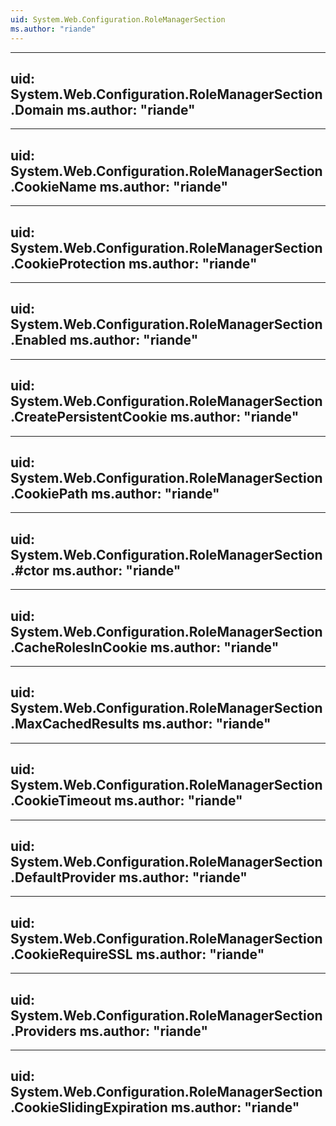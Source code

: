 ```yaml
---
uid: System.Web.Configuration.RoleManagerSection
ms.author: "riande"
---
```


---
uid: System.Web.Configuration.RoleManagerSection.Domain
ms.author: "riande"
---

---
uid: System.Web.Configuration.RoleManagerSection.CookieName
ms.author: "riande"
---

---
uid: System.Web.Configuration.RoleManagerSection.CookieProtection
ms.author: "riande"
---

---
uid: System.Web.Configuration.RoleManagerSection.Enabled
ms.author: "riande"
---

---
uid: System.Web.Configuration.RoleManagerSection.CreatePersistentCookie
ms.author: "riande"
---

---
uid: System.Web.Configuration.RoleManagerSection.CookiePath
ms.author: "riande"
---

---
uid: System.Web.Configuration.RoleManagerSection.#ctor
ms.author: "riande"
---

---
uid: System.Web.Configuration.RoleManagerSection.CacheRolesInCookie
ms.author: "riande"
---

---
uid: System.Web.Configuration.RoleManagerSection.MaxCachedResults
ms.author: "riande"
---

---
uid: System.Web.Configuration.RoleManagerSection.CookieTimeout
ms.author: "riande"
---

---
uid: System.Web.Configuration.RoleManagerSection.DefaultProvider
ms.author: "riande"
---

---
uid: System.Web.Configuration.RoleManagerSection.CookieRequireSSL
ms.author: "riande"
---

---
uid: System.Web.Configuration.RoleManagerSection.Providers
ms.author: "riande"
---

---
uid: System.Web.Configuration.RoleManagerSection.CookieSlidingExpiration
ms.author: "riande"
---
